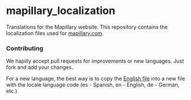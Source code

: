mapillary_localization
======================

Translations for the Mapillary website. This repository contains the localization files used for [mapillary.com](http://www.mapillary.com/). 

### Contributing

We hapilly accept pull requests for improvements or new languages. Just fork and add your changes. 

For a new language, the best way is to copy the [English file](https://github.com/mapillary/mapillary_localization/blob/master/locales/en.coffee) into a new file with the locale language code (es - Spanish, en - English, de - German, etc.).

###
